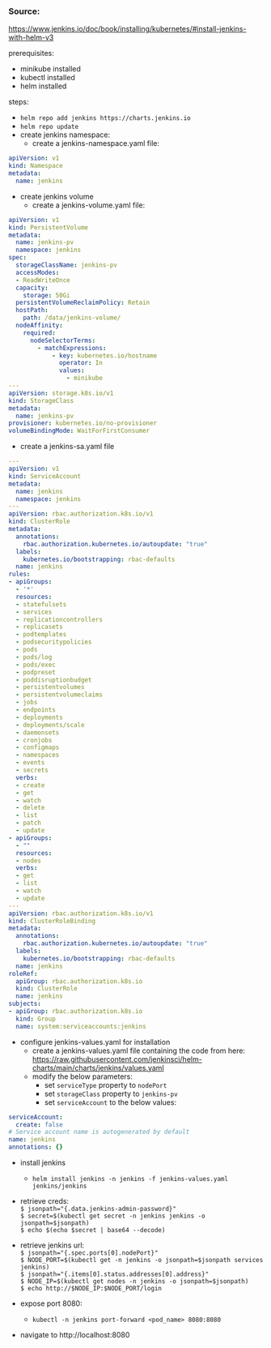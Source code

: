 ### Source: 
https://www.jenkins.io/doc/book/installing/kubernetes/#install-jenkins-with-helm-v3

prerequisites:
* minikube installed
* kubectl installed
* helm installed

steps:
* `helm repo add jenkins https://charts.jenkins.io`
* `helm repo update`
* create jenkins namespace:
  * create a jenkins-namespace.yaml file:
```yaml
apiVersion: v1
kind: Namespace
metadata:
  name: jenkins
```
* create jenkins volume
  * create a jenkins-volume.yaml file:

```yaml
apiVersion: v1
kind: PersistentVolume
metadata:
  name: jenkins-pv
  namespace: jenkins
spec:
  storageClassName: jenkins-pv
  accessModes:
  - ReadWriteOnce
  capacity:
    storage: 50Gi
  persistentVolumeReclaimPolicy: Retain
  hostPath:
    path: /data/jenkins-volume/
  nodeAffinity:
    required:
      nodeSelectorTerms:
        - matchExpressions:
            - key: kubernetes.io/hostname
              operator: In
              values:
                - minikube
---
apiVersion: storage.k8s.io/v1
kind: StorageClass
metadata:
  name: jenkins-pv
provisioner: kubernetes.io/no-provisioner
volumeBindingMode: WaitForFirstConsumer
```
* create a jenkins-sa.yaml file
```yaml
---
apiVersion: v1
kind: ServiceAccount
metadata:
  name: jenkins
  namespace: jenkins
---
apiVersion: rbac.authorization.k8s.io/v1
kind: ClusterRole
metadata:
  annotations:
    rbac.authorization.kubernetes.io/autoupdate: "true"
  labels:
    kubernetes.io/bootstrapping: rbac-defaults
  name: jenkins
rules:
- apiGroups:
  - '*'
  resources:
  - statefulsets
  - services
  - replicationcontrollers
  - replicasets
  - podtemplates
  - podsecuritypolicies
  - pods
  - pods/log
  - pods/exec
  - podpreset
  - poddisruptionbudget
  - persistentvolumes
  - persistentvolumeclaims
  - jobs
  - endpoints
  - deployments
  - deployments/scale
  - daemonsets
  - cronjobs
  - configmaps
  - namespaces
  - events
  - secrets
  verbs:
  - create
  - get
  - watch
  - delete
  - list
  - patch
  - update
- apiGroups:
  - ""
  resources:
  - nodes
  verbs:
  - get
  - list
  - watch
  - update
---
apiVersion: rbac.authorization.k8s.io/v1
kind: ClusterRoleBinding
metadata:
  annotations:
    rbac.authorization.kubernetes.io/autoupdate: "true"
  labels:
    kubernetes.io/bootstrapping: rbac-defaults
  name: jenkins
roleRef:
  apiGroup: rbac.authorization.k8s.io
  kind: ClusterRole
  name: jenkins
subjects:
- apiGroup: rbac.authorization.k8s.io
  kind: Group
  name: system:serviceaccounts:jenkins
```
* configure jenkins-values.yaml for installation
  * create a jenkins-values.yaml file containing the code from here: https://raw.githubusercontent.com/jenkinsci/helm-charts/main/charts/jenkins/values.yaml
  * modify the below parameters:
    * set `serviceType` property to `nodePort`
    * set `storageClass` property to `jenkins-pv`
    * set `serviceAccount` to the below values:
```yaml
serviceAccount:
  create: false
# Service account name is autogenerated by default
name: jenkins
annotations: {}
```

* install jenkins
  * `helm install jenkins -n jenkins -f jenkins-values.yaml jenkins/jenkins`
* retrieve creds: 
<br>`$ jsonpath="{.data.jenkins-admin-password}"`
<br>`$ secret=$(kubectl get secret -n jenkins jenkins -o jsonpath=$jsonpath)`
<br>`$ echo $(echo $secret | base64 --decode)`
* retrieve jenkins url:
<br>`$ jsonpath="{.spec.ports[0].nodePort}"`
<br>`$ NODE_PORT=$(kubectl get -n jenkins -o jsonpath=$jsonpath services jenkins)`
<br>`$ jsonpath="{.items[0].status.addresses[0].address}"`
<br>`$ NODE_IP=$(kubectl get nodes -n jenkins -o jsonpath=$jsonpath)`
<br>`$ echo http://$NODE_IP:$NODE_PORT/login`

* expose port 8080:
  * `kubectl -n jenkins port-forward <pod_name> 8080:8080`

* navigate to http://localhost:8080